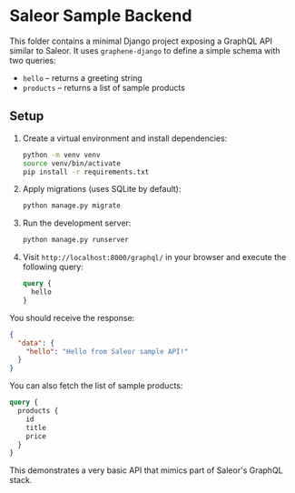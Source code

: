 # Saleor Sample Backend

This folder contains a minimal Django project exposing a GraphQL API similar to Saleor.
It uses `graphene-django` to define a simple schema with two queries:

* `hello` – returns a greeting string
* `products` – returns a list of sample products

## Setup

1. Create a virtual environment and install dependencies:

   ```bash
   python -m venv venv
   source venv/bin/activate
   pip install -r requirements.txt
   ```

2. Apply migrations (uses SQLite by default):

   ```bash
   python manage.py migrate
   ```

3. Run the development server:

   ```bash
   python manage.py runserver
   ```

4. Visit `http://localhost:8000/graphql/` in your browser and execute the following query:

   ```graphql
   query {
     hello
   }
   ```

You should receive the response:

```json
{
  "data": {
    "hello": "Hello from Saleor sample API!"
  }
}
```

You can also fetch the list of sample products:

```graphql
query {
  products {
    id
    title
    price
  }
}
```

This demonstrates a very basic API that mimics part of Saleor's GraphQL stack.
